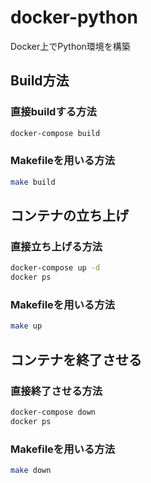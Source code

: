 # docker-python

Docker上でPython環境を構築

## Build方法

### 直接buildする方法

```bash
docker-compose build
```

### Makefileを用いる方法

```bash
make build
```

## コンテナの立ち上げ

### 直接立ち上げる方法

```bash
docker-compose up -d
docker ps
```

### Makefileを用いる方法

```bash
make up
```

## コンテナを終了させる

### 直接終了させる方法

```bash
docker-compose down
docker ps
```

### Makefileを用いる方法

```bash
make down
```
